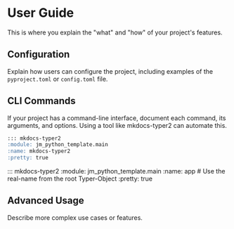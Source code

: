 # User Guide

This is where you explain the "what" and "how" of your project's features.

## Configuration

Explain how users can configure the project, including examples of
the `pyproject.toml` or `config.toml` file.

## CLI Commands

If your project has a command-line interface, document each command,
its arguments, and options. Using a tool like mkdocs-typer2 can automate this.

```markdown
::: mkdocs-typer2
:module: jm_python_template.main
:name: mkdocs-typer2
:pretty: true
```

::: mkdocs-typer2
:module: jm_python_template.main
:name: app # Use the real-name from the root Typer-Object
:pretty: true

## Advanced Usage

Describe more complex use cases or features.
